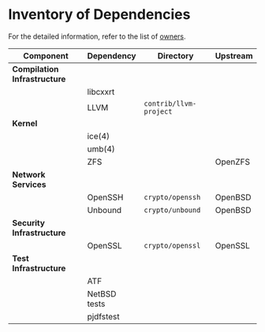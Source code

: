 # Inventory of Dependencies

For the detailed information, refer to the list of [owners](owners.md).

| Component                      | Dependency   | Directory              | Upstream |
| ------------------------------ | ------------ | ---------------------- | -------- |
| __Compilation Infrastructure__ |              |                        |          |
|                                | libcxxrt     |                        |          |
|                                | LLVM         | `contrib/llvm-project` |          |
| __Kernel__                     |              |                        |          |
|                                | ice(4)       |                        |          |
|                                | umb(4)       |                        |          |
|                                | ZFS          |                        | OpenZFS  |
| __Network Services__           |              |                        |          |
|                                | OpenSSH      | `crypto/openssh`       | OpenBSD  |
|                                | Unbound      | `crypto/unbound`       | OpenBSD  |
| __Security Infrastructure__    |              |                        |          |
|                                | OpenSSL      | `crypto/openssl`       | OpenSSL  |
| __Test Infrastructure__        |              |                        |          |
|                                | ATF          |                        |          |
|                                | NetBSD tests |                        |          |
|                                | pjdfstest    |                        |          |
